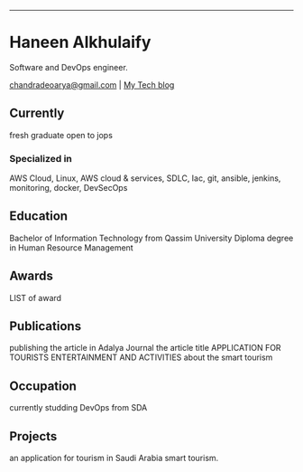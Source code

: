---
# Haneen Alkhulaify
Software and DevOps engineer.

<div id="webaddress">
<a href="Haneenalkhulaify@gmail.com">chandradeoarya@gmail.com</a>
| <a href="http://Haneenalkhulaify.com">My Tech blog</a>
</div>


## Currently

fresh graduate open to jops 

### Specialized in

AWS Cloud, Linux, AWS cloud & services, SDLC, Iac, git, ansible, jenkins, monitoring, docker, DevSecOps



## Education

Bachelor of Information Technology from Qassim University Diploma degree in Human Resource Management



## Awards

LIST of award



## Publications

publishing the article in Adalya Journal the article title APPLICATION FOR TOURISTS ENTERTAINMENT AND ACTIVITIES about the smart tourism

## Occupation

currently studding DevOps from SDA

## Projects

an application for tourism in Saudi Arabia smart tourism.

<!-- ### Footer

Last updated: June 2022 -->

